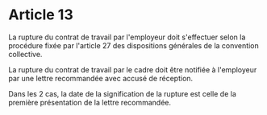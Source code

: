 # Article 13

  
 La rupture du contrat de travail par l'employeur doit s'effectuer selon la procédure fixée par l'article 27 des dispositions générales de la convention collective.  
  
 La rupture du contrat de travail par le cadre doit être notifiée à l'employeur par une lettre recommandée avec accusé de réception.  
  
 Dans les 2 cas, la date de la signification de la rupture est celle de la première présentation de la lettre recommandée.  
